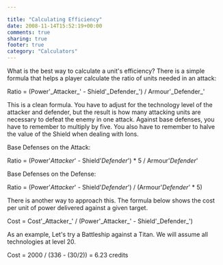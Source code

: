 ```yaml
---

title: "Calculating Efficiency"
date: 2008-11-14T15:52:19+00:00
comments: true
sharing: true
footer: true
category: "Calculators"
---
```


What is the best way to calculate a unit's efficiency? There is a simple
formula that helps a player calculate the ratio of units needed in an
attack:

<div class=''>
Ratio = (Power'_Attacker_' - Shield'_Defender_') / Armour'_Defender_'
</div>

This is a clean formula. You have to adjust for the technology level of
the attacker and defender, but the result is how many attacking units
are necessary to defeat the enemy in one attack. Against base defenses,
you have to remember to multiply by five. You also have to remember to
halve the value of the Shield when dealing with Ions.

<div class=''>
Base Defenses on the Attack:

Ratio = (Power'_Attacker_' - Shield'_Defender_') * 5 / Armour'_Defender_'

Base Defenses on the Defense:

Ratio = (Power'_Attacker_' - Shield'_Defender_') / (Armour'_Defender_' * 5)

</div>

There is another way to approach this. The formula below shows the
cost per unit of power delivered against a given target.

<div class=''>
Cost = Cost'_Attacker_' / (Power'_Attacker_' - Shield'_Defender_') 
</div>

As an example, Let's try a Battleship against a Titan. We will assume
all technologies at level 20.

<div class=''>
Cost = 2000 / (336 - (30/2)) = 6.23 credits
</div>

